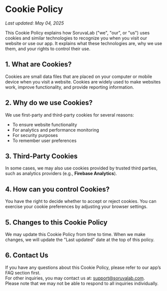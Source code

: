 # Cookie Policy
_Last updated: May 04, 2025_

This Cookie Policy explains how SoruvaLab ("we", "our", or "us") uses cookies and similar technologies to recognize you when you visit our website or use our app. It explains what these technologies are, why we use them, and your rights to control their use.

## 1. What are Cookies?
Cookies are small data files that are placed on your computer or mobile device when you visit a website. Cookies are widely used to make websites work, improve functionality, and provide reporting information.

## 2. Why do we use Cookies?
We use first-party and third-party cookies for several reasons:

- To ensure website functionality
- For analytics and performance monitoring
- For security purposes
- To remember user preferences

## 3. Third-Party Cookies
In some cases, we may also use cookies provided by trusted third parties, such as analytics providers (e.g., **Firebase Analytics**).

## 4. How can you control Cookies?
You have the right to decide whether to accept or reject cookies. You can exercise your cookie preferences by adjusting your browser settings.

## 5. Changes to this Cookie Policy
We may update this Cookie Policy from time to time. When we make changes, we will update the "Last updated" date at the top of this policy.

## 6. Contact Us
If you have any questions about this Cookie Policy, please refer to our app’s FAQ section first.  
For other inquiries, you may contact us at: [support@soruvalab.com](mailto:support@soruvalab.com).  
Please note that we may not be able to respond to all inquiries individually.
